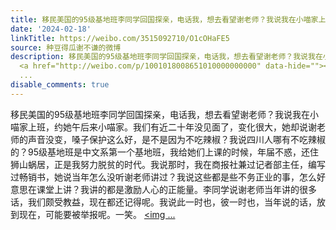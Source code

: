 ```yaml
---
title: 移民美国的95级基地班李同学回国探亲，电话我，想去看望谢老师？我说我在小喵家上班，约她午后来小喵家。我们有近二十年没见面了，变化很大，她却说谢老师的声音...
date: '2024-02-18'
linkTitle: https://weibo.com/3515092710/O1cOHaFE5
source: 种豆得瓜谢不谦的微博
description: 移民美国的95级基地班李同学回国探亲，电话我，想去看望谢老师？我说我在小喵家上班，约她午后来小喵家。我们有近二十年没见面了，变化很大，她却说谢老师的声音没变，嗓子保护这么好，是不是因为不吃辣椒？我说四川人哪有不吃辣椒的？95级基地班是中文系第一个基地班，我给她们上课的时候，年届不惑，还住狮山蜗居，正是我努力脱贫的时代。我说那时，我在商报社兼过记者部主任，编写过畅销书，她说当年怎么没听谢老师讲过？我说这些都是些不务正业的事，怎么好意思在课堂上讲？我讲的都是激励人心的正能量。李同学说谢老师当年讲的很多话，我们颇受教益，现在都还记得呢。我说此一时也，彼一时也，当年说的话，放到现在，可能要被举报呢。一笑。
  <a href="http://weibo.com/p/1001018008651010000000000" data-hide=""><span class="url-icon"><img
  ...
disable_comments: true
---
```

移民美国的95级基地班李同学回国探亲，电话我，想去看望谢老师？我说我在小喵家上班，约她午后来小喵家。我们有近二十年没见面了，变化很大，她却说谢老师的声音没变，嗓子保护这么好，是不是因为不吃辣椒？我说四川人哪有不吃辣椒的？95级基地班是中文系第一个基地班，我给她们上课的时候，年届不惑，还住狮山蜗居，正是我努力脱贫的时代。我说那时，我在商报社兼过记者部主任，编写过畅销书，她说当年怎么没听谢老师讲过？我说这些都是些不务正业的事，怎么好意思在课堂上讲？我讲的都是激励人心的正能量。李同学说谢老师当年讲的很多话，我们颇受教益，现在都还记得呢。我说此一时也，彼一时也，当年说的话，放到现在，可能要被举报呢。一笑。 <a href="http://weibo.com/p/1001018008651010000000000" data-hide=""><span class="url-icon"><img ...